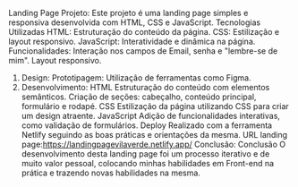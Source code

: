 Landing Page Projeto:
Este projeto é uma landing page simples e responsiva desenvolvida com HTML, CSS e JavaScript.
Tecnologias Utilizadas
HTML: Estruturação do conteúdo da página.
CSS: Estilização e layout responsivo.
JavaScript: Interatividade e dinâmica na página.
Funcionalidades:
Interação nos campos de Email, senha e "lembre-se de mim".
Layout responsivo.
1. Design:
   Prototipagem: Utilização de ferramentas como Figma.
2. Desenvolvimento:
  HTML
Estruturação do conteúdo com elementos semânticos.
Criação de seções: cabeçalho, conteúdo principal, formulário e rodapé.
  CSS
Estilização da página utilizando CSS para criar um design atraente.
  JavaScript
Adição de funcionalidades interativas, como validação de formulários.
  Deploy
Realizado com a ferramenta Netlify seguindo as boas práticas e orientações da mesma.
URL landing page:https://landingpagevilaverde.netlify.app/
Conclusão:
Conclusão
  O desenvolvimento desta landing page foi um processo iterativo e de muito valor pessoal, colocando minhas habilidades em Front-end na prática e trazendo novas habilidades na mesma. 
